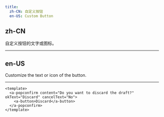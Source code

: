 ```yaml
title:
  zh-CN: 自定义按钮
  en-US: Custom Button
```

## zh-CN

自定义按钮的文字或图标。

---

## en-US

Customize the text or icon of the button.

---

```vue
<template>
  <a-popconfirm content="Do you want to discard the draft?" okText="Discard" cancelText="No">
    <a-button>Discard</a-button>
  </a-popconfirm>
</template>
```

